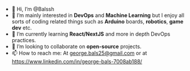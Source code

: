 - 👋 Hi, I’m @Balssh
- 👀 I’m mainly interested in **DevOps** and **Machine Learning** but I enjoy all sorts of coding related things such as **Arduino** boards, **robotics**, **game dev** etc.
- 🌱 I’m currently learning **React/NextJS** and more in depth DevOps practices.
- 💞️ I’m looking to collaborate on **open-source** projects.
- 📫 How to reach me: At george.bals25@gmail.com or at https://www.linkedin.com/in/george-bals-7008ab188/

<!---
Balssh/Balssh is a ✨ special ✨ repository because its `README.md` (this file) appears on your GitHub profile.
You can click the Preview link to take a look at your changes.
--->
